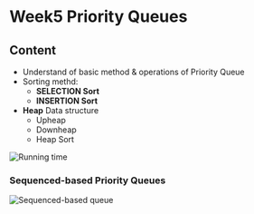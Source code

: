 # Week5 Priority Queues
## Content
- Understand of basic method & operations of Priority Queue
- Sorting methd:
    - __**SELECTION Sort**__
    - __**INSERTION Sort**__
- __**Heap**__ Data structure
    - Upheap
    - Downheap
    - Heap Sort

![Running time](https://github.com/psui3905/COMP2123/blob/master/week5/queue.png)
### Sequenced-based Priority Queues

![Sequenced-based queue](https://github.com/psui3905/COMP2123/blob/master/week5/queue2.png)
